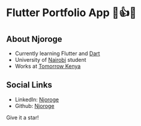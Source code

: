 # Flutter Portfolio App 👏👍🔥


## About Njoroge

- Currently learning Flutter and [Dart](https://dartlang.org)
- University of [Nairobi](https://uonbi.ac.ke) student
- Works at [Tomorrow Kenya](https://tomorrow.co.ke)

## Social Links
- LinkedIn: [Njoroge](https://linkedin.com/in/kagemanjoroge/)
- Github: [Njoroge](https://github.com/kagemanjoroge/)



  

Give it a star!



